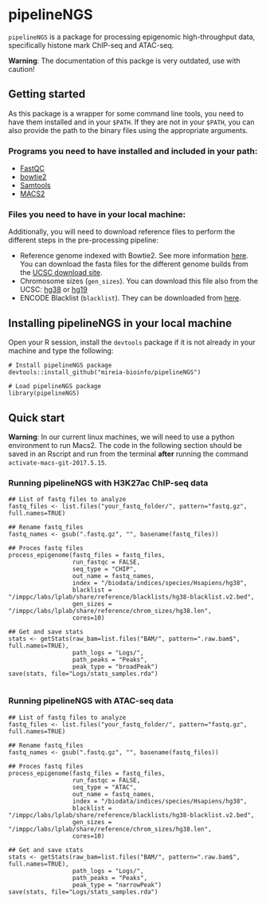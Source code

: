 # pipelineNGS
`pipelineNGS` is a package for processing epigenomic high-throughput data, specifically histone mark ChIP-seq and ATAC-seq.

**Warning**: The documentation of this packge is very outdated, use with caution!

## Getting started

As this package is a wrapper for some command line tools, you need to have them installed and in your `$PATH`. If they are not in your `$PATH`, you can also provide the path to the binary files using the appropriate arguments. 

### Programs you need to have installed and included in your path:
- [FastQC](https://www.bioinformatics.babraham.ac.uk/projects/fastqc/)
- [bowtie2](http://bowtie-bio.sourceforge.net/bowtie2/index.shtml)
- [Samtools](http://www.htslib.org/)
- [MACS2](https://github.com/taoliu/MACS)

### Files you need to have in your local machine:

Additionally, you will need to download reference files to perform the different steps in the pre-processing pipeline:

- Reference genome indexed with Bowtie2. See more information [here](http://bowtie-bio.sourceforge.net/bowtie2/manual.shtml#indexing-a-reference-genome). You can download the fasta files for the different genome builds from the [UCSC download site](https://hgdownload.soe.ucsc.edu/downloads.html#human).
- Chromosome sizes (`gen_sizes`). You can download this file also from the UCSC: [hg38](https://hgdownload.cse.ucsc.edu/goldenPath/hg38/bigZips/hg38.chrom.sizes) or [hg19](https://hgdownload.cse.ucsc.edu/goldenPath/hg19/bigZips/hg19.chrom.sizes)
- ENCODE Blacklist (`blacklist`). They can be downloaded from [here](https://sites.google.com/site/anshulkundaje/projects/blacklists).

## Installing pipelineNGS in your local machine

Open your R session, install the `devtools` package if it is not already in your machine and type the following:

```
# Install pipelineNGS package
devtools::install_github("mireia-bioinfo/pipelineNGS")

# Load pipelineNGS package
library(pipelineNGS)
```

## Quick start

**Warning**: In our current linux machines, we will need to use a python environment to run Macs2. The code in the following section should be saved in an Rscript and run from the terminal **after** running the command `activate-macs-git-2017.5.15`.

### Running pipelineNGS with H3K27ac ChIP-seq data

```
## List of fastq files to analyze
fastq_files <- list.files("your_fastq_folder/", pattern="fastq.gz", full.names=TRUE)

## Rename fastq_files
fastq_names <- gsub(".fastq.gz", "", basename(fastq_files))

## Proces fastq files
process_epigenome(fastq_files = fastq_files,
                  run_fastqc = FALSE,
                  seq_type = "CHIP",
                  out_name = fastq_names,
                  index = "/biodata/indices/species/Hsapiens/hg38",
                  blacklist = "/imppc/labs/lplab/share/reference/blacklists/hg38-blacklist.v2.bed",
                  gen_sizes = "/imppc/labs/lplab/share/reference/chrom_sizes/hg38.len",
                  cores=10)
                  
## Get and save stats
stats <- getStats(raw_bam=list.files("BAM/", pattern=".raw.bam$", full.names=TRUE),
                  path_logs = "Logs/",
                  path_peaks = "Peaks",
                  peak_type = "broadPeak") 
save(stats, file="Logs/stats_samples.rda")


```

### Running pipelineNGS with ATAC-seq data


```
## List of fastq files to analyze
fastq_files <- list.files("your_fastq_folder/", pattern="fastq.gz", full.names=TRUE)

## Rename fastq_files
fastq_names <- gsub(".fastq.gz", "", basename(fastq_files))

## Proces fastq files
process_epigenome(fastq_files = fastq_files,
                  run_fastqc = FALSE,
                  seq_type = "ATAC",
                  out_name = fastq_names,
                  index = "/biodata/indices/species/Hsapiens/hg38",
                  blacklist = "/imppc/labs/lplab/share/reference/blacklists/hg38-blacklist.v2.bed",
                  gen_sizes = "/imppc/labs/lplab/share/reference/chrom_sizes/hg38.len",
                  cores=10)

## Get and save stats
stats <- getStats(raw_bam=list.files("BAM/", pattern=".raw.bam$", full.names=TRUE),
                  path_logs = "Logs/",
                  path_peaks = "Peaks",
                  peak_type = "narrowPeak") 
save(stats, file="Logs/stats_samples.rda")
```
